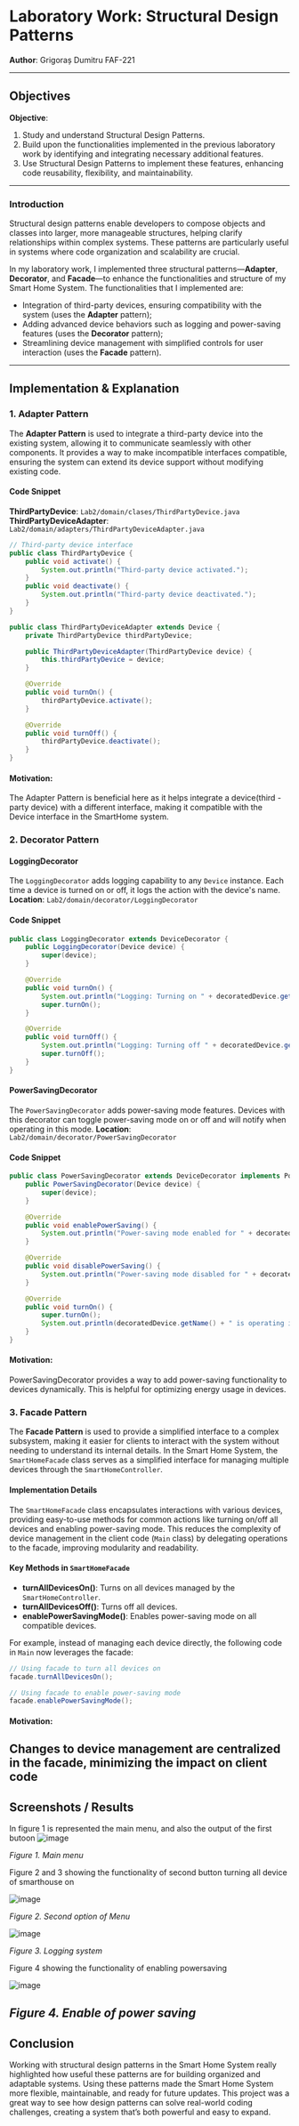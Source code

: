# Laboratory Work: Structural Design Patterns

**Author**: Grigoraș Dumitru FAF-221

---

## Objectives 

**Objective**:
1. Study and understand Structural Design Patterns.
2. Build upon the functionalities implemented in the previous laboratory work by identifying and integrating necessary additional features.
3. Use Structural Design Patterns to implement these features, enhancing code reusability, flexibility, and maintainability.

---

### Introduction
Structural design patterns enable developers to compose objects and classes into larger, more manageable structures, helping clarify relationships within complex systems. These patterns are particularly useful in systems where code organization and scalability are crucial.

In my laboratory work, I implemented three structural patterns—**Adapter**, **Decorator**, and **Facade**—to enhance the functionalities and structure of my Smart Home System. The functionalities that I implemented are:

- Integration of third-party devices, ensuring compatibility with the system (uses the **Adapter** pattern);
- Adding advanced device behaviors such as logging and power-saving features (uses the **Decorator** pattern);
- Streamlining device management with simplified controls for user interaction (uses the **Facade** pattern).

---

## Implementation & Explanation

### 1. **Adapter Pattern**
The **Adapter Pattern** is used to integrate a third-party device into the existing system, allowing it to communicate seamlessly with other components. It provides a way to make incompatible interfaces compatible, ensuring the system can extend its device support without modifying existing code.

#### Code Snippet
**ThirdPartyDevice**: `Lab2/domain/clases/ThirdPartyDevice.java`
**ThirdPartyDeviceAdapter**: `Lab2/domain/adapters/ThirdPartyDeviceAdapter.java`
```java
// Third-party device interface
public class ThirdPartyDevice {
    public void activate() {
        System.out.println("Third-party device activated.");
    }
    public void deactivate() {
        System.out.println("Third-party device deactivated.");
    }
}

public class ThirdPartyDeviceAdapter extends Device {
    private ThirdPartyDevice thirdPartyDevice;

    public ThirdPartyDeviceAdapter(ThirdPartyDevice device) {
        this.thirdPartyDevice = device;
    }

    @Override
    public void turnOn() {
        thirdPartyDevice.activate();
    }

    @Override
    public void turnOff() {
        thirdPartyDevice.deactivate();
    }
}
```
#### Motivation:
The Adapter Pattern is beneficial here as it helps integrate a device(third - party device) with a different interface, making it compatible with the Device interface in the SmartHome system.

### 2. **Decorator Pattern**
#### LoggingDecorator
The `LoggingDecorator` adds logging capability to any `Device` instance. Each time a device is turned on or off, it logs the action with the device's name.
**Location**: `Lab2/domain/decorator/LoggingDecorator`
#### Code Snippet
```java
public class LoggingDecorator extends DeviceDecorator {
    public LoggingDecorator(Device device) {
        super(device);
    }

    @Override
    public void turnOn() {
        System.out.println("Logging: Turning on " + decoratedDevice.getName());
        super.turnOn();
    }

    @Override
    public void turnOff() {
        System.out.println("Logging: Turning off " + decoratedDevice.getName());
        super.turnOff();
    }
}
```
#### PowerSavingDecorator
The `PowerSavingDecorator` adds power-saving mode features. Devices with this decorator can toggle power-saving mode on or off and will notify when operating in this mode.
**Location**: `Lab2/domain/decorator/PowerSavingDecorator`
#### Code Snippet
```java
public class PowerSavingDecorator extends DeviceDecorator implements PowerSavingDevice {
    public PowerSavingDecorator(Device device) {
        super(device);
    }

    @Override
    public void enablePowerSaving() {
        System.out.println("Power-saving mode enabled for " + decoratedDevice.getName());
    }

    @Override
    public void disablePowerSaving() {
        System.out.println("Power-saving mode disabled for " + decoratedDevice.getName());
    }

    @Override
    public void turnOn() {
        super.turnOn();
        System.out.println(decoratedDevice.getName() + " is operating in power-saving mode.");
    }
}
```
#### Motivation:
PowerSavingDecorator provides a way to add power-saving functionality to devices dynamically. This is helpful for optimizing energy usage in devices.

### 3. **Facade Pattern**

The **Facade Pattern** is used to provide a simplified interface to a complex subsystem, making it easier for clients to interact with the system without needing to understand its internal details. In the Smart Home System, the `SmartHomeFacade` class serves as a simplified interface for managing multiple devices through the `SmartHomeController`.

#### Implementation Details
The `SmartHomeFacade` class encapsulates interactions with various devices, providing easy-to-use methods for common actions like turning on/off all devices and enabling power-saving mode. This reduces the complexity of device management in the client code (`Main` class) by delegating operations to the facade, improving modularity and readability.

#### Key Methods in `SmartHomeFacade`
- **turnAllDevicesOn()**: Turns on all devices managed by the `SmartHomeController`.
- **turnAllDevicesOff()**: Turns off all devices.
- **enablePowerSavingMode()**: Enables power-saving mode on all compatible devices.


For example, instead of managing each device directly, the following code in `Main` now leverages the facade:

```java
// Using facade to turn all devices on
facade.turnAllDevicesOn();

// Using facade to enable power-saving mode
facade.enablePowerSavingMode();
```
#### Motivation:
Changes to device management are centralized in the facade, minimizing the impact on client code
---
## Screenshots / Results
In figure 1 is represented the main menu, and also the output of the first butoon
![image](https://github.com/user-attachments/assets/331c147e-18a4-4123-b715-d5e8740a56d6)

_Figure 1. Main menu_

Figure 2 and 3 showing the functionality of second button turning all device of smarthouse on

![image](https://github.com/user-attachments/assets/819243ee-094d-46f0-bca4-31ca02462f41)

_Figure 2. Second option of Menu_

![image](https://github.com/user-attachments/assets/9a184385-14af-4e1d-bd22-6c9c169c4746)

_Figure 3. Logging system_

Figure 4 showing the functionality of enabling powersaving

![image](https://github.com/user-attachments/assets/ddabc9d9-8435-4f50-bb87-b6f5e53026b8)

_Figure 4. Enable of power saving_
---
## Conclusion
Working with structural design patterns in the Smart Home System really highlighted how useful these patterns are for building organized and adaptable systems.  Using these patterns made the Smart Home System more flexible, maintainable, and ready for future updates. This project was a great way to see how design patterns can solve real-world coding challenges, creating a system that’s both powerful and easy to expand.



